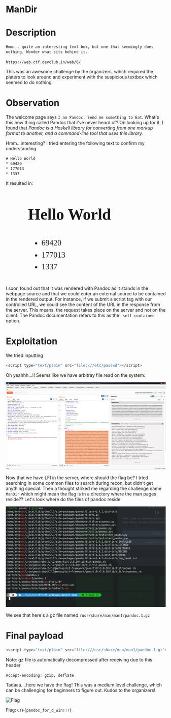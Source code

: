 # ManDir

# Description

```
Hmm... quite an interesting text box, but one that seemingly does nothing. Wonder what sits behind it.

https://web.ctf.devclub.in/web/6/
```

This was an awesome challenge by the organizers, which required the platers to look around and experiment 
with the suspicious textbox which seemed to do nothing.  

# Observation

The welcome page says `I am Pandoc, Send me something to Eat`. What's this new thing called Pandoc that I've never heard of? On looking up for it, I found that *Pandoc is a Haskell library for converting from one markup format to another, and a command-line tool that uses this library.* 

Hmm...interesting? I tried entering the following text to confirm my understanding

```
# Hello World
* 69420
* 177013
* 1337
```

It resulted in: 

![test](test.png)

I soon found out that it was rendered with Pandoc as it stands in the webpage source and that we could enter an external source to be contained in the rendered output. For instance, if we submit a script tag with our controlled URL, we could see the content of the URL in the response from the server. This means, the request takes place on the server and not on the client. The Pandoc documentation refers to this as the `—self-contained` option.

# Exploitation

We tried inputting 
```js
<script type="text/plain" src="file:///etc/passwd"></script>
``` 
Oh yeahhh...!! Seems like we have arbitray file read on the system:

![LFI](lfi.png)

Now that we have LFI in the server, where should the flag be? I tried searching in some common files to search during recon, but didn't get anything special. Then a thought striked me regarding the challenge name `ManDir`
which might mean the flag is in a directory where the man pages reside?? Let's look where do the files of pandoc reside. 

![Locate](locate.png)

We see that here's a gz file named `/usr/share/man/man1/pandoc.1.gz`

# Final payload
```js
<script type="text/plain" src="file:///usr/share/man/man1/pandoc.1.gz"></script>
```

Note: gz file is automatically decompressed after receiving due to this header

```Accept-encoding: gzip, deflate``` 

Tadaaa....here we have the flag! This was a medium level challenge, which can be challenging for beginners to figure out. Kudos to the organizers!

![Flag](flag.png)

Flag: ```CTF{pandoc_for_d_win!!!}```